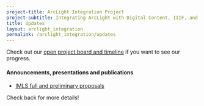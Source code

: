 ```yaml
---
project-title: ArcLight Integration Project
project-subtitle: Integrating ArcLight with Digital Content, IIIF, and ArchivesSpace
title: Updates
layout: arclight_integration
permalink: /arclight_integration/updates
---
```


Check out our [open project board and timeline](https://github.com/orgs/UAlbanyArchives/projects/3/views/4) if you want to see our progress.

#### Announcements, presentations and publications

* [IMLS full and preliminary proposals](https://www.imls.gov/grants/awarded/lg-256722-ols-24)

Check back for more details!
